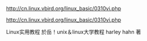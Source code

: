 http://cn.linux.vbird.org/linux_basic/0310vi.php

http://cn.linux.vbird.org/linux_basic/0310vi.php

Linux实用教程  於岳！unix＆linux大学教程   harley  hahn  著
